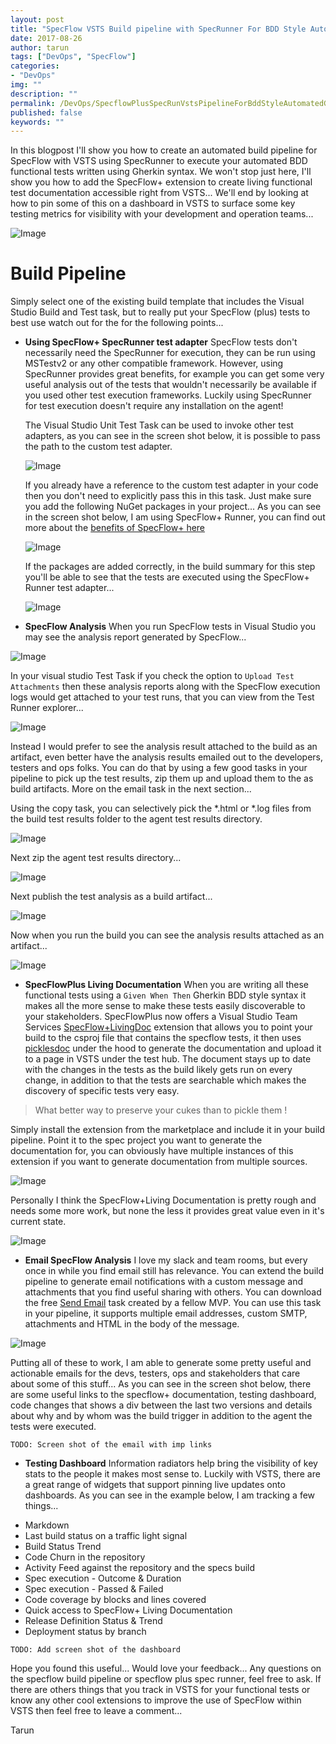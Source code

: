 ```yaml
---
layout: post
title: "SpecFlow VSTS Build pipeline with SpecRunner For BDD Style Automated Gherkin Functional Tests"
date: 2017-08-26
author: tarun
tags: ["DevOps", "SpecFlow"]
categories:
- "DevOps"
img: ""
description: ""
permalink: /DevOps/SpecflowPlusSpecRunVstsPipelineForBddStyleAutomatedGherkinFunctionalTests
published: false
keywords: ""
---
```

In this blogpost I'll show you how to create an automated build pipeline for SpecFlow with VSTS using SpecRunner to execute your automated BDD functional tests written using Gherkin syntax. We won't stop just here, I'll show you how to add the SpecFlow+ extension to create living functional test documentation accessible right from VSTS... We'll end by looking at how to pin some of this on a dashboard in VSTS to surface some key testing metrics for visibility with your development and operation teams... 
<!--more-->
![Image](/images/screenshots/tarun/SpecFlowTarget.jpg)

# Build Pipeline 
Simply select one of the existing build template that includes the Visual Studio Build and Test task, but to really put your SpecFlow (plus) tests to best use watch out for the for the following points... 
+ __Using SpecFlow+ SpecRunner test adapter__
SpecFlow tests don't necessarily need the SpecRunner for execution, they can be run using MSTestv2 or any other compatible framework. However, using SpecRunner provides great benefits, for example you can get some very useful analysis out of the tests that wouldn't necessarily be available if you used other test execution frameworks. Luckily using SpecRunner for test execution doesn't require any installation on the agent! 

    The Visual Studio Unit Test Task can be used to invoke other test adapters, as you can see in the screen shot below, it is possible to pass the path to the custom test adapter. 

    ![Image](/images/screenshots/tarun/UseVisualStudioTestTaskToRunSpecRunner.jpg)

    If you already have a reference to the custom test adapter in your code then you don't need to explicitly pass this in this task. Just make sure you add the following NuGet packages in your project... As you can see in the screen shot below, I am using SpecFlow+ Runner, you can find out more about the [benefits of SpecFlow+ here](http://specflow.org/plus/)

    ![Image](/images/screenshots/tarun/SpecFlowPlusRunner.jpg)

    If the packages are added correctly, in the build summary for this step you'll be able to see that the tests are executed using the SpecFlow+ Runner test adapter... 

    ![Image](/images/screenshots/tarun/BuildLogVsTestSpecFlowPlusRunner.jpg)

+ __SpecFlow Analysis__ 
When you run SpecFlow tests in Visual Studio you may see the analysis report generated by SpecFlow... 

![Image](/images/screenshots/tarun/SpecFlowAnalysisReport.jpg)

In your visual studio Test Task if you check the option to `Upload Test Attachments` then these analysis reports along with the SpecFlow execution logs would get attached to your test runs, that you can view from the Test Runner explorer... 

![Image](/images/screenshots/tarun/SpecFlowAnalysisAttachment.jpg)

 Instead I would prefer to see the analysis result attached to the build as an artifact, even better have the analysis results emailed out to the developers, testers and ops folks. You can do that by using a few good tasks in your pipeline to pick up the test results, zip them up and upload them to the as build artifacts. More on the email task in the next section... 

Using the copy task, you can selectively pick the *.html or *.log files from the build test results folder to the agent test results directory. 

![Image](/images/screenshots/tarun/SpecFlowCopyFileTestResults.jpg)

Next zip the agent test results directory... 

![Image](/images/screenshots/tarun/SpecFlowTestAnalysisArchive.jpg)

Next publish the test analysis as a build artifact... 

![Image](/images/screenshots/tarun/PublishSpecAnalysisAsBuildArtifact.jpg)

Now when you run the build you can see the analysis results attached as an artifact...

![Image](/images/screenshots/tarun/SpecFlowAnalysisAttachAsArtifact.jpg)

+ __SpecFlowPlus Living Documentation__
When you are writing all these functional tests using a `Given When Then` Gherkin BDD style syntax it makes all the more sense to make these tests easily discoverable to your stakeholders. SpecFlowPlus now offers a Visual Studio Team Services [SpecFlow+LivingDoc](https://marketplace.visualstudio.com/items?itemName=techtalk.techtalk-specflow-plus) extension that allows you to point your build to the csproj file that contains the specflow tests, it then uses [picklesdoc](http://docs.picklesdoc.com/en/latest/) under the hood to generate the documentation and upload it to a page in VSTS under the test hub. The document stays up to date with the changes in the tests as the build likely gets run on every change, in addition to that the tests are searchable which makes the discovery of specific tests very easy. 

> What better way to preserve your cukes than to pickle them !

Simply install the extension from the marketplace and include it in your build pipeline. Point it to the spec project you want to generate the documentation for, you can obviously have multiple instances of this extension if you want to generate documentation from multiple sources.  

![Image](/images/screenshots/tarun/SpecFlowPlusLivingDocumentationExample.jpg)

Personally I think the SpecFlow+Living Documentation is pretty rough and needs some more work, but none the less it provides great value even in it's current state.

![Image](/images/screenshots/tarun/SpecFlowPlusLivingDocumentationVsts.jpg)

+ __Email SpecFlow Analysis__
I love my slack and team rooms, but every once in while you find email still has relevance. You can extend the build pipeline to generate email notifications with a custom message and attachments that you find useful sharing with others. You can download the free [Send Email](https://marketplace.visualstudio.com/items?itemName=rvo.SendEmailTask) task created by a fellow MVP. You can use this task in your pipeline, it supports multiple email addresses, custom SMTP, attachments and HTML in the body of the message. 

![Image](/images/screenshots/tarun/SpecFlowEmailTask.jpg)

Putting all of these to work, I am able to generate some pretty useful and actionable emails for the devs, testers, ops and stakeholders that care about some of this stuff... As you can see in the screen shot below, there are some useful links to the specflow+ documentation, testing dashboard, code changes that shows a div between the last two versions and details about why and by whom was the build trigger in addition to the agent the tests were executed.  

`TODO: Screen shot of the email with imp links`

+ __Testing Dashboard__ 
Information radiators help bring the visibility of key stats to the people it makes most sense to. Luckily with VSTS, there are a great range of widgets that support pinning live updates onto dashboards. As you can see in the example below, I am tracking a few things... 
- Markdown 
- Last build status on a traffic light signal  
- Build Status Trend 
- Code Churn in the repository 
- Activity Feed against the repository and the specs build 
- Spec execution - Outcome & Duration 
- Spec execution - Passed & Failed
- Code coverage by blocks and lines covered 
- Quick access to SpecFlow+ Living Documentation
- Release Definition Status & Trend 
- Deployment status by branch 


`TODO: Add screen shot of the dashboard`

Hope you found this useful... Would love your feedback... Any questions on the specflow build pipeline or specflow plus spec runner, feel free to ask. If there are others things that you track in VSTS for your functional tests or know any other cool extensions to improve the use of SpecFlow within VSTS then feel free to leave a comment... 

Tarun 